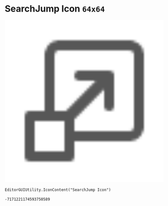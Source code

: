 # SearchJump Icon `64x64`
<img src="/img/SearchJump%20Icon.png" width=512 height=512>

``` CSharp
EditorGUIUtility.IconContent("SearchJump Icon")
```
```
-7171221174593750589
```
